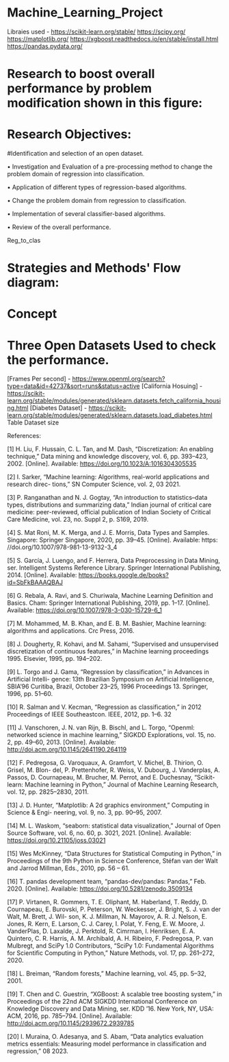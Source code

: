 # Machine_Learning_Project

Libraies used - https://scikit-learn.org/stable/ https://scipy.org/ https://matplotlib.org/ https://xgboost.readthedocs.io/en/stable/install.html https://pandas.pydata.org/

# Research to boost overall performance by problem modification shown in this figure:


# Research Objectives:

 
 #Identification and selection of an open dataset.

• Investigation and Evaluation of a pre-processing method to change the problem domain of regression into classification.

• Application of different types of regression-based algorithms.

• Change the problem domain from regression to classification.

• Implementation of several classifier-based algorithms.

• Review of the overall performance.

Reg_to_clas


# Strategies and Methods' Flow diagram:


# Concept



# Three Open Datasets Used to check the performance.

[Frames Per second] - https://www.openml.org/search?type=data&id=42737&sort=runs&status=active
[California Hosuing] - https://scikit-learn.org/stable/modules/generated/sklearn.datasets.fetch_california_housing.html
[Diabetes Dataset] - https://scikit-learn.org/stable/modules/generated/sklearn.datasets.load_diabetes.html
Table Dataset size

References:

[1] H. Liu, F. Hussain, C. L. Tan, and M. Dash, “Discretization: An enabling technique,” Data mining and knowledge discovery, vol. 6, pp. 393–423, 2002. [Online]. Available: https://doi.org/10.1023/A:1016304305535

[2] I. Sarker, “Machine learning: Algorithms, real-world applications and research direc- tions,” SN Computer Science, vol. 2, 03 2021.

[3] P. Ranganathan and N. J. Gogtay, “An introduction to statistics–data types, distributions and summarizing data,” Indian journal of critical care medicine: peer-reviewed, official publication of Indian Society of Critical Care Medicine, vol. 23, no. Suppl 2, p. S169, 2019.

[4] S. Mat Roni, M. K. Merga, and J. E. Morris, Data Types and Samples. Singapore: Springer Singapore, 2020, pp. 39–45. [Online]. Available: https: //doi.org/10.1007/978-981-13-9132-3_4

[5] S. García, J. Luengo, and F. Herrera, Data Preprocessing in Data Mining, ser. Intelligent Systems Reference Library. Springer International Publishing, 2014. [Online]. Available: https://books.google.de/books?id=SbFkBAAAQBAJ

[6] G. Rebala, A. Ravi, and S. Churiwala, Machine Learning Definition and Basics. Cham: Springer International Publishing, 2019, pp. 1–17. [Online]. Available: https://doi.org/10.1007/978-3-030-15729-6_1

[7] M. Mohammed, M. B. Khan, and E. B. M. Bashier, Machine learning: algorithms and applications. Crc Press, 2016.

[8] J. Dougherty, R. Kohavi, and M. Sahami, “Supervised and unsupervised discretization of continuous features,” in Machine learning proceedings 1995. Elsevier, 1995, pp. 194–202.

[9] L. Torgo and J. Gama, “Regression by classification,” in Advances in Artificial Intelli- gence: 13th Brazilian Symposium on Artificial Intelligence, SBIA’96 Curitiba, Brazil, October 23–25, 1996 Proceedings 13. Springer, 1996, pp. 51–60.

[10] R. Salman and V. Kecman, “Regression as classification,” in 2012 Proceedings of IEEE Southeastcon. IEEE, 2012, pp. 1–6. 32

[11] J. Vanschoren, J. N. van Rijn, B. Bischl, and L. Torgo, “Openml: networked science in machine learning,” SIGKDD Explorations, vol. 15, no. 2, pp. 49–60, 2013. [Online]. Available: http://doi.acm.org/10.1145/2641190.264119

[12] F. Pedregosa, G. Varoquaux, A. Gramfort, V. Michel, B. Thirion, O. Grisel, M. Blon- del, P. Prettenhofer, R. Weiss, V. Dubourg, J. Vanderplas, A. Passos, D. Cournapeau, M. Brucher, M. Perrot, and E. Duchesnay, “Scikit-learn: Machine learning in Python,” Journal of Machine Learning Research, vol. 12, pp. 2825–2830, 2011.

[13] J. D. Hunter, “Matplotlib: A 2d graphics environment,” Computing in Science & Engi- neering, vol. 9, no. 3, pp. 90–95, 2007.

[14] M. L. Waskom, “seaborn: statistical data visualization,” Journal of Open Source Software, vol. 6, no. 60, p. 3021, 2021. [Online]. Available: https://doi.org/10.21105/joss.03021

[15] Wes McKinney, “Data Structures for Statistical Computing in Python,” in Proceedings of the 9th Python in Science Conference, Stéfan van der Walt and Jarrod Millman, Eds., 2010, pp. 56 – 61.

[16] T. pandas development team, “pandas-dev/pandas: Pandas,” Feb. 2020. [Online]. Available: https://doi.org/10.5281/zenodo.3509134

[17] P. Virtanen, R. Gommers, T. E. Oliphant, M. Haberland, T. Reddy, D. Cournapeau, E. Burovski, P. Peterson, W. Weckesser, J. Bright, S. J. van der Walt, M. Brett, J. Wil- son, K. J. Millman, N. Mayorov, A. R. J. Nelson, E. Jones, R. Kern, E. Larson, C. J. Carey, ̇I. Polat, Y. Feng, E. W. Moore, J. VanderPlas, D. Laxalde, J. Perktold, R. Cimrman, I. Henriksen, E. A. Quintero, C. R. Harris, A. M. Archibald, A. H. Ribeiro, F. Pedregosa, P. van Mulbregt, and SciPy 1.0 Contributors, “SciPy 1.0: Fundamental Algorithms for Scientific Computing in Python,” Nature Methods, vol. 17, pp. 261–272, 2020.

[18] L. Breiman, “Random forests,” Machine learning, vol. 45, pp. 5–32, 2001.

[19] T. Chen and C. Guestrin, “XGBoost: A scalable tree boosting system,” in Proceedings of the 22nd ACM SIGKDD International Conference on Knowledge Discovery and Data Mining, ser. KDD ’16. New York, NY, USA: ACM, 2016, pp. 785–794. [Online]. Available: http://doi.acm.org/10.1145/2939672.2939785

[20] I. Muraina, O. Adesanya, and S. Abam, “Data analytics evaluation metrics essentials: Measuring model performance in classification and regression,” 08 2023.
